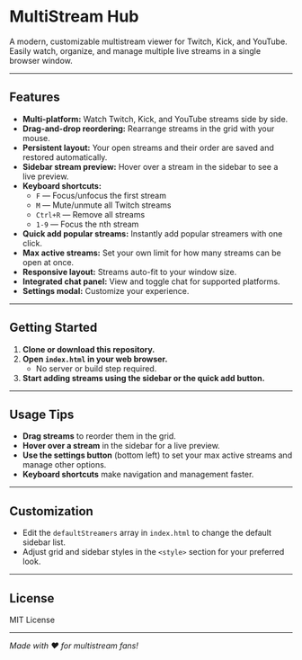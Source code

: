 # MultiStream Hub

A modern, customizable multistream viewer for Twitch, Kick, and YouTube.  
Easily watch, organize, and manage multiple live streams in a single browser window.

---

## Features

- **Multi-platform:** Watch Twitch, Kick, and YouTube streams side by side.
- **Drag-and-drop reordering:** Rearrange streams in the grid with your mouse.
- **Persistent layout:** Your open streams and their order are saved and restored automatically.
- **Sidebar stream preview:** Hover over a stream in the sidebar to see a live preview.
- **Keyboard shortcuts:**  
  - `F` — Focus/unfocus the first stream  
  - `M` — Mute/unmute all Twitch streams  
  - `Ctrl+R` — Remove all streams  
  - `1-9` — Focus the nth stream
- **Quick add popular streams:** Instantly add popular streamers with one click.
- **Max active streams:** Set your own limit for how many streams can be open at once.
- **Responsive layout:** Streams auto-fit to your window size.
- **Integrated chat panel:** View and toggle chat for supported platforms.
- **Settings modal:** Customize your experience.

---

## Getting Started

1. **Clone or download this repository.**
2. **Open `index.html` in your web browser.**
   - No server or build step required.
3. **Start adding streams using the sidebar or the quick add button.**

---

## Usage Tips

- **Drag streams** to reorder them in the grid.
- **Hover over a stream** in the sidebar for a live preview.
- **Use the settings button** (bottom left) to set your max active streams and manage other options.
- **Keyboard shortcuts** make navigation and management faster.

---

## Customization

- Edit the `defaultStreamers` array in `index.html` to change the default sidebar list.
- Adjust grid and sidebar styles in the `<style>` section for your preferred look.

---

## License

MIT License

---

*Made with ❤️ for multistream fans!*
